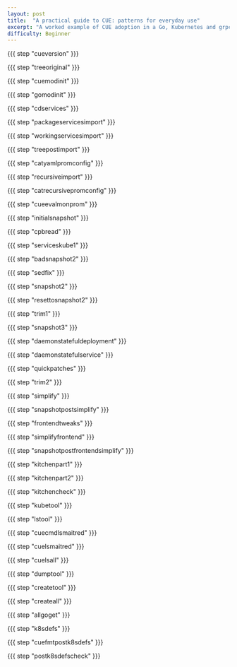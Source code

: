 ```yaml
---
layout: post
title:  "A practical guide to CUE: patterns for everyday use"
excerpt: "A worked example of CUE adoption in a Go, Kubernetes and grpc-based setup"
difficulty: Beginner
---
```


{{{ step "cueversion" }}}

{{{ step "treeoriginal" }}}

{{{ step "cuemodinit" }}}

{{{ step "gomodinit" }}}

{{{ step "cdservices" }}}

{{{ step "packageservicesimport" }}}

{{{ step "workingservicesimport" }}}

{{{ step "treepostimport" }}}

{{{ step "catyamlpromconfig" }}}

{{{ step "recursiveimport" }}}

{{{ step "catrecursivepromconfig" }}}

{{{ step "cueevalmonprom" }}}

{{{ step "initialsnapshot" }}}

{{{ step "cpbread" }}}

{{{ step "serviceskube1" }}}

{{{ step "badsnapshot2" }}}

{{{ step "sedfix" }}}

{{{ step "snapshot2" }}}

{{{ step "resettosnapshot2" }}}

{{{ step "trim1" }}}

{{{ step "snapshot3" }}}

{{{ step "daemonstatefuldeployment" }}}

{{{ step "daemonstatefulservice" }}}

{{{ step "quickpatches" }}}

{{{ step "trim2" }}}

{{{ step "simplify" }}}

{{{ step "snapshotpostsimplify" }}}

{{{ step "frontendtweaks" }}}

{{{ step "simplifyfrontend" }}}

{{{ step "snapshotpostfrontendsimplify" }}}

{{{ step "kitchenpart1" }}}

{{{ step "kitchenpart2" }}}

{{{ step "kitchencheck" }}}

{{{ step "kubetool" }}}

{{{ step "lstool" }}}

{{{ step "cuecmdlsmaitred" }}}

{{{ step "cuelsmaitred" }}}

{{{ step "cuelsall" }}}

{{{ step "dumptool" }}}

{{{ step "createtool" }}}

{{{ step "createall" }}}

{{{ step "allgoget" }}}

{{{ step "k8sdefs" }}}

{{{ step "cuefmtpostk8sdefs" }}}

{{{ step "postk8sdefscheck" }}}
